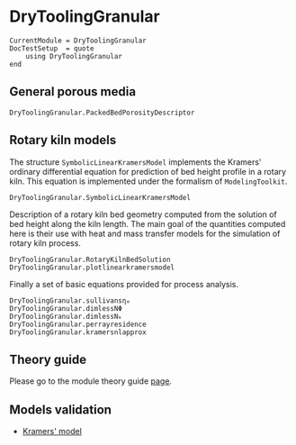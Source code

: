 # DryToolingGranular

```@meta
CurrentModule = DryToolingGranular
DocTestSetup  = quote
    using DryToolingGranular
end
```

## General porous media

```@docs
DryToolingGranular.PackedBedPorosityDescriptor
```

## Rotary kiln models

The structure `SymbolicLinearKramersModel` implements the Kramers' ordinary differential equation for prediction of bed height profile in a rotary kiln. This equation is implemented under the formalism of `ModelingToolkit`.

```@docs
DryToolingGranular.SymbolicLinearKramersModel
```

Description of a rotary kiln bed geometry computed from the solution of bed height along the kiln length. The main goal of the quantities computed here is their use with heat and mass transfer models for the simulation of rotary kiln process.

```@docs
DryToolingGranular.RotaryKilnBedSolution
DryToolingGranular.plotlinearkramersmodel
```

Finally a set of basic equations provided for process analysis.

```@docs
DryToolingGranular.sullivansηₘ
DryToolingGranular.dimlessNΦ
DryToolingGranular.dimlessNₖ
DryToolingGranular.perrayresidence
DryToolingGranular.kramersnlapprox
```

## Theory guide

Please go to the module theory guide [page](theory.md).

## Models validation

- [Kramers' model](validation/kramers-model.md)
